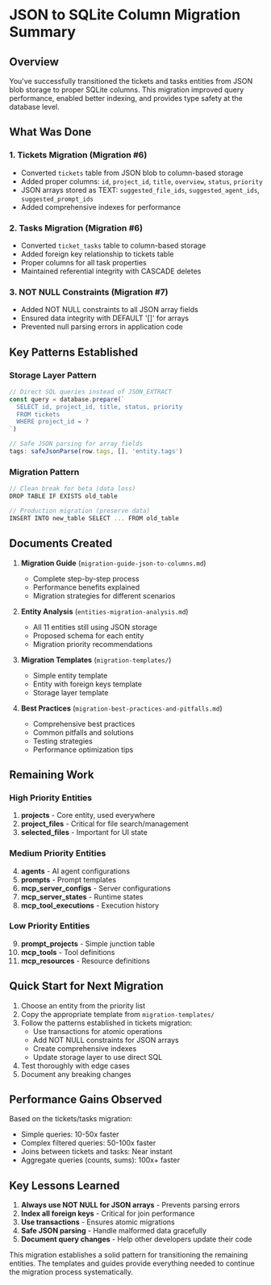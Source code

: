 # JSON to SQLite Column Migration Summary

## Overview

You've successfully transitioned the tickets and tasks entities from JSON blob storage to proper SQLite columns. This migration improved query performance, enabled better indexing, and provides type safety at the database level.

## What Was Done

### 1. Tickets Migration (Migration #6)
- Converted `tickets` table from JSON blob to column-based storage
- Added proper columns: `id`, `project_id`, `title`, `overview`, `status`, `priority`
- JSON arrays stored as TEXT: `suggested_file_ids`, `suggested_agent_ids`, `suggested_prompt_ids`
- Added comprehensive indexes for performance

### 2. Tasks Migration (Migration #6)
- Converted `ticket_tasks` table to column-based storage
- Added foreign key relationship to tickets table
- Proper columns for all task properties
- Maintained referential integrity with CASCADE deletes

### 3. NOT NULL Constraints (Migration #7)
- Added NOT NULL constraints to all JSON array fields
- Ensured data integrity with DEFAULT '[]' for arrays
- Prevented null parsing errors in application code

## Key Patterns Established

### Storage Layer Pattern
```typescript
// Direct SQL queries instead of JSON_EXTRACT
const query = database.prepare(`
  SELECT id, project_id, title, status, priority
  FROM tickets
  WHERE project_id = ?
`)

// Safe JSON parsing for array fields
tags: safeJsonParse(row.tags, [], 'entity.tags')
```

### Migration Pattern
```typescript
// Clean break for beta (data loss)
DROP TABLE IF EXISTS old_table

// Production migration (preserve data)
INSERT INTO new_table SELECT ... FROM old_table
```

## Documents Created

1. **Migration Guide** (`migration-guide-json-to-columns.md`)
   - Complete step-by-step process
   - Performance benefits explained
   - Migration strategies for different scenarios

2. **Entity Analysis** (`entities-migration-analysis.md`)
   - All 11 entities still using JSON storage
   - Proposed schema for each entity
   - Migration priority recommendations

3. **Migration Templates** (`migration-templates/`)
   - Simple entity template
   - Entity with foreign keys template
   - Storage layer template

4. **Best Practices** (`migration-best-practices-and-pitfalls.md`)
   - Comprehensive best practices
   - Common pitfalls and solutions
   - Testing strategies
   - Performance optimization tips

## Remaining Work

### High Priority Entities
1. **projects** - Core entity, used everywhere
2. **project_files** - Critical for file search/management
3. **selected_files** - Important for UI state

### Medium Priority Entities
4. **agents** - AI agent configurations
5. **prompts** - Prompt templates
6. **mcp_server_configs** - Server configurations
7. **mcp_server_states** - Runtime states
8. **mcp_tool_executions** - Execution history

### Low Priority Entities
9. **prompt_projects** - Simple junction table
10. **mcp_tools** - Tool definitions
11. **mcp_resources** - Resource definitions

## Quick Start for Next Migration

1. Choose an entity from the priority list
2. Copy the appropriate template from `migration-templates/`
3. Follow the patterns established in tickets migration:
   - Use transactions for atomic operations
   - Add NOT NULL constraints for JSON arrays
   - Create comprehensive indexes
   - Update storage layer to use direct SQL
4. Test thoroughly with edge cases
5. Document any breaking changes

## Performance Gains Observed

Based on the tickets/tasks migration:
- Simple queries: 10-50x faster
- Complex filtered queries: 50-100x faster
- Joins between tickets and tasks: Near instant
- Aggregate queries (counts, sums): 100x+ faster

## Key Lessons Learned

1. **Always use NOT NULL for JSON arrays** - Prevents parsing errors
2. **Index all foreign keys** - Critical for join performance
3. **Use transactions** - Ensures atomic migrations
4. **Safe JSON parsing** - Handle malformed data gracefully
5. **Document query changes** - Help other developers update their code

This migration establishes a solid pattern for transitioning the remaining entities. The templates and guides provide everything needed to continue the migration process systematically.